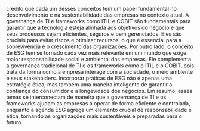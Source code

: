 credito que cada um desses conceitos tem um papel fundamental no desenvolvimento e na sustentabilidade das empresas no contexto atual. A governança de TI e frameworks como ITIL e COBIT são fundamentais para garantir que a tecnologia esteja alinhada aos objetivos do negócio e que seus processos sejam eficientes, seguros e bem gerenciados. Eles são cruciais para evitar riscos e otimizar recursos, o que é essencial para a sobrevivência e o crescimento das organizações.
Por outro lado, o conceito de ESG tem se tornado cada vez mais relevante em um mundo que exige maior responsabilidade social e ambiental das empresas. Ele complementa a governança tradicional de TI e os frameworks como o ITIL e o COBIT, pois trata da forma como a empresa interage com a sociedade, o meio ambiente e seus stakeholders. Incorporar práticas de ESG não é apenas uma estratégia ética, mas também uma maneira inteligente de garantir a confiança do consumidor e a longevidade dos negócios.
Em resumo, esses temas se interconectam de maneira que a governança de TI e os frameworks ajudam as empresas a operar de forma eficiente e controlada, enquanto a agenda ESG agrega um elemento crucial de responsabilidade e ética, tornando as organizações mais sustentáveis e preparadas para o futuro.
